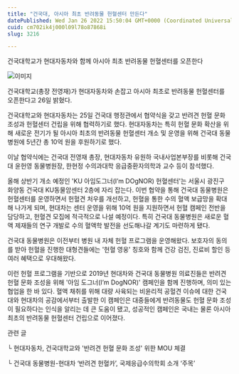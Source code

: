 ```yaml
---
title: "건국대, 아시아 최초 반려동물 헌혈센터 만든다"
datePublished: Wed Jan 26 2022 15:50:04 GMT+0000 (Coordinated Universal Time)
cuid: cm702ik4j000l09l78o87868i
slug: 3216

---
```



건국대학교가 현대자동차와 함께 아시아 최초 반려동물 헌혈센터를 오픈한다

![이미지](https://cdn.hashnode.com/res/hashnode/image/upload/v1739253310417/0e87f889-eab6-4a0f-9fa8-1a87a509b835.jpeg)

건국대학교(총장 전영재)가 현대자동차와 손잡고 아시아 최초로 반려동물 헌혈센터를 오픈한다고 26일 밝혔다.

건국대학교와 현대자동차는 25일 건국대 행정관에서 협약식을 갖고 반려견 헌혈 문화 조성과 헌혈센터 건립을 위해 협력하기로 했다. 현대자동차는 특히 헌혈 문화 확산을 위해 새로운 전기가 될 아시아 최초의 반려동물 헌혈센터 개소 및 운영을 위해 건국대 동물병원에 5년간 총 10억 원을 후원하기로 했다.

이날 협약식에는 건국대 전영재 총장, 현대자동차 유원하 국내사업본부장를 비롯해 건국대 윤헌영 동물병원장, 한현정 수의과대학 응급중환자의학과 교수 등이 참석했다.

올해 상반기 개소 예정인 'KU 아임도그너(I’m DOgNOR) 헌혈센터'는 서울시 광진구 화양동 건국대 KU동물암센터 2층에 자리 잡는다. 이번 협약을 통해 건국대 동물병원은 헌혈센터를 운영하면서 헌혈견 처우를 개선하고, 헌혈을 통한 수의 혈액 보급망을 확대해 나가게 되며, 현대차는 센터 운영을 위해 10억 원을 지원하면서 헌혈 캠페인 전반을 담당하고, 헌혈견 모집에 적극적으로 나설 예정이다. 특히 건국대 동물병원은 새로운 혈액 제재들의 연구 개발로 수의 혈액학 발전을 선도해나갈 계기도 마련하게 됐다.

건국대 동물병원은 이전부터 병원 내 자체 헌혈 프로그램을 운영해왔다. 보호자의 동의를 받아 헌혈을 진행한 대형견들에는 '헌혈 영웅' 칭호와 함께 건강 검진, 진료비 할인 등 여러 혜택으로 우대해왔다.

이런 헌혈 프로그램을 기반으로 2019년 현대차와 건국대 동물병원 의료진들은 반려견 헌혈 문화 조성을 위해 '아임 도그너(I’m DogNOR)' 캠페인을 함께 진행하며, 의미 있는 협업을 한 바 있다. 혈액 채취를 위해 대량 사육되는 비윤리적 공혈견 이슈에 대한 건국대와 현대차의 공감에서부터 출발한 이 캠페인은 대중들에게 반려동물도 헌혈 문화 조성이 필요하다는 인식을 알리는 데 큰 도움이 됐고, 성공적인 캠페인은 국내는 물론 아시아 최초의 반려동물 헌혈센터 건립으로 이어졌다.

관련 글

└ 현대자동차, 건국대학교와 '반려견 헌혈 문화 조성' 위한 MOU 체결

└ 건국대 동물병원-현대차 ‘반려견 헌혈카’, 국제응급수의학회 소개 ‘주목’